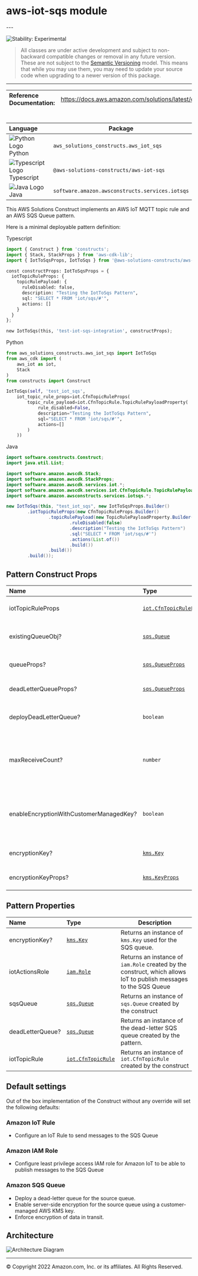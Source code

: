 # aws-iot-sqs module

<!--BEGIN STABILITY BANNER-->---


![Stability: Experimental](https://img.shields.io/badge/stability-Experimental-important.svg?style=for-the-badge)

> All classes are under active development and subject to non-backward compatible changes or removal in any
> future version. These are not subject to the [Semantic Versioning](https://semver.org/) model.
> This means that while you may use them, you may need to update your source code when upgrading to a newer version of this package.

---
<!--END STABILITY BANNER-->

| **Reference Documentation**:| <span style="font-weight: normal">https://docs.aws.amazon.com/solutions/latest/constructs/</span>|
|:-------------|:-------------|

<div style="height:8px"></div>

| **Language**     | **Package**        |
|:-------------|-----------------|
|![Python Logo](https://docs.aws.amazon.com/cdk/api/latest/img/python32.png) Python|`aws_solutions_constructs.aws_iot_sqs`|
|![Typescript Logo](https://docs.aws.amazon.com/cdk/api/latest/img/typescript32.png) Typescript|`@aws-solutions-constructs/aws-iot-sqs`|
|![Java Logo](https://docs.aws.amazon.com/cdk/api/latest/img/java32.png) Java|`software.amazon.awsconstructs.services.iotsqs`|

This AWS Solutions Construct implements an AWS IoT MQTT topic rule and an AWS SQS Queue pattern.

Here is a minimal deployable pattern definition:

Typescript

```python
import { Construct } from 'constructs';
import { Stack, StackProps } from 'aws-cdk-lib';
import { IotToSqsProps, IotToSqs } from '@aws-solutions-constructs/aws-iot-sqs';

const constructProps: IotToSqsProps = {
  iotTopicRuleProps: {
    topicRulePayload: {
      ruleDisabled: false,
      description: "Testing the IotToSqs Pattern",
      sql: "SELECT * FROM 'iot/sqs/#'",
      actions: []
    }
  }
};

new IotToSqs(this, 'test-iot-sqs-integration', constructProps);
```

Python

```python
from aws_solutions_constructs.aws_iot_sqs import IotToSqs
from aws_cdk import (
    aws_iot as iot,
    Stack
)
from constructs import Construct

IotToSqs(self, 'test_iot_sqs',
    iot_topic_rule_props=iot.CfnTopicRuleProps(
        topic_rule_payload=iot.CfnTopicRule.TopicRulePayloadProperty(
            rule_disabled=False,
            description="Testing the IotToSqs Pattern",
            sql="SELECT * FROM 'iot/sqs/#'",
            actions=[]
        )
    ))
```

Java

```java
import software.constructs.Construct;
import java.util.List;

import software.amazon.awscdk.Stack;
import software.amazon.awscdk.StackProps;
import software.amazon.awscdk.services.iot.*;
import software.amazon.awscdk.services.iot.CfnTopicRule.TopicRulePayloadProperty;
import software.amazon.awsconstructs.services.iotsqs.*;

new IotToSqs(this, "test_iot_sqs", new IotToSqsProps.Builder()
        .iotTopicRuleProps(new CfnTopicRuleProps.Builder()
                .topicRulePayload(new TopicRulePayloadProperty.Builder()
                        .ruleDisabled(false)
                        .description("Testing the IotToSqs Pattern")
                        .sql("SELECT * FROM 'iot/sqs/#'")
                        .actions(List.of())
                        .build())
                .build())
        .build());
```

## Pattern Construct Props

| **Name**     | **Type**        | **Description** |
|:-------------|:----------------|-----------------|
|iotTopicRuleProps|[`iot.CfnTopicRuleProps`](https://docs.aws.amazon.com/cdk/api/latest/docs/@aws-cdk_aws-iot.CfnTopicRuleProps.html)|User provided CfnTopicRuleProps to override the defaults|
|existingQueueObj?|[`sqs.Queue`](https://docs.aws.amazon.com/cdk/api/latest/docs/@aws-cdk_aws-sqs.Queue.html)|Existing instance of SQS queue object, providing both this and `queueProps` will cause an error.|
|queueProps?|[`sqs.QueueProps`](https://docs.aws.amazon.com/cdk/api/latest/docs/@aws-cdk_aws-sqs.QueueProps.html)|User provided props to override the default props for the SQS queue.|
|deadLetterQueueProps?|[`sqs.QueueProps`](https://docs.aws.amazon.com/cdk/api/latest/docs/@aws-cdk_aws-sqs.QueueProps.html)|Optional user provided properties for the dead letter queue.|
|deployDeadLetterQueue?|`boolean`|Whether to deploy a secondary queue to be used as a dead letter queue. Default `true`.|
|maxReceiveCount?|`number`|The number of times a message can be unsuccessfully dequeued before being moved to the dead-letter queue. Required field if `deployDeadLetterQueue`=`true`.|
|enableEncryptionWithCustomerManagedKey?|`boolean`|Use a KMS Key, either managed by this CDK app, or imported. If importing an encryption key, it must be specified in the `encryptionKey` property for this construct.|
|encryptionKey?|[`kms.Key`](https://docs.aws.amazon.com/cdk/api/latest/docs/@aws-cdk_aws-kms.Key.html)|An optional, imported encryption key to encrypt the SQS queue.|
|encryptionKeyProps?|[`kms.KeyProps`](https://docs.aws.amazon.com/cdk/api/latest/docs/@aws-cdk_aws-kms.KeyProps.html)|Optional user-provided props to override the default props for the encryption key.|

## Pattern Properties

| **Name**     | **Type**        | **Description** |
|:-------------|:----------------|-----------------|
|encryptionKey?|[`kms.Key`](https://docs.aws.amazon.com/cdk/api/latest/docs/@aws-cdk_aws-kms.Key.html)|Returns an instance of `kms.Key` used for the SQS queue.|
|iotActionsRole|[`iam.Role`](https://docs.aws.amazon.com/cdk/api/latest/docs/@aws-cdk_aws-iam.Role.html)|Returns an instance of `iam.Role` created by the construct, which allows IoT to publish messages to the SQS Queue|
|sqsQueue|[`sqs.Queue`](https://docs.aws.amazon.com/cdk/api/latest/docs/@aws-cdk_aws-sqs.Queue.html)|Returns an instance of `sqs.Queue` created by the construct|
|deadLetterQueue?|[`sqs.Queue`](https://docs.aws.amazon.com/cdk/api/latest/docs/@aws-cdk_aws-sqs.Queue.html)|Returns an instance of the dead-letter SQS queue created by the pattern.|
|iotTopicRule|[`iot.CfnTopicRule`](https://docs.aws.amazon.com/cdk/api/latest/docs/@aws-cdk_aws-iot.CfnTopicRule.html)|Returns an instance of `iot.CfnTopicRule` created by the construct|

## Default settings

Out of the box implementation of the Construct without any override will set the following defaults:

### Amazon IoT Rule

* Configure an IoT Rule to send messages to the SQS Queue

### Amazon IAM Role

* Configure least privilege access IAM role for Amazon IoT to be able to publish messages to the SQS Queue

### Amazon SQS Queue

* Deploy a dead-letter queue for the source queue.
* Enable server-side encryption for the source queue using a customer-managed AWS KMS key.
* Enforce encryption of data in transit.

## Architecture

![Architecture Diagram](architecture.png)

---


© Copyright 2022 Amazon.com, Inc. or its affiliates. All Rights Reserved.
